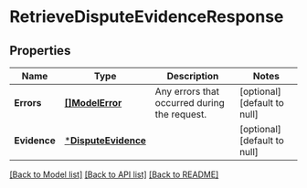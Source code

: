 # RetrieveDisputeEvidenceResponse

## Properties

 Name         | Type                                       | Description                                  | Notes                        
--------------|--------------------------------------------|----------------------------------------------|------------------------------
 **Errors**   | [**[]ModelError**](Error.md)               | Any errors that occurred during the request. | [optional] [default to null] 
 **Evidence** | [***DisputeEvidence**](DisputeEvidence.md) |                                              | [optional] [default to null] 

[[Back to Model list]](../README.md#documentation-for-models) [[Back to API list]](../README.md#documentation-for-api-endpoints) [[Back to README]](../README.md)

